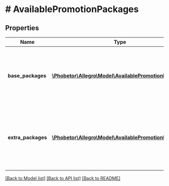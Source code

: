 # # AvailablePromotionPackages

## Properties

Name | Type | Description | Notes
------------ | ------------- | ------------- | -------------
**base_packages** | [**\Phobetor\Allegro\Model\AvailablePromotionPackage[]**](AvailablePromotionPackage.md) | Available base promotion packages. Only one base package can be set on an offer. | [optional]
**extra_packages** | [**\Phobetor\Allegro\Model\AvailablePromotionPackage[]**](AvailablePromotionPackage.md) | Available extra promotion packages. Multiple different extra packages can be set on an offer. | [optional]

[[Back to Model list]](../../README.md#models) [[Back to API list]](../../README.md#endpoints) [[Back to README]](../../README.md)
